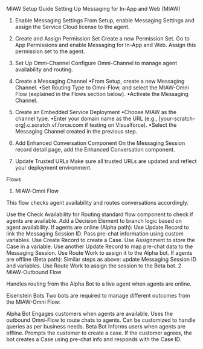 MIAW Setup Guide
Setting Up Messaging for In-App and Web (MIAW)

1. Enable Messaging Settings
From Setup, enable Messaging Settings and assign the Service Cloud license to the agent.

2. Create and Assign Permission Set
Create a new Permission Set.
Go to App Permissions and enable Messaging for In-App and Web.
Assign this permission set to the agent.

3. Set Up Omni-Channel
Configure Omni-Channel to manage agent availability and routing.

4. Create a Messaging Channel
•From Setup, create a new Messaging Channel.
•Set Routing Type to Omni-Flow, and select the MIAW-Omni Flow (explained in the Flows section below).
•Activate the Messaging Channel.

5. Create an Embedded Service Deployment
•Choose MIAW as the channel type.
•Enter your domain name as the URL (e.g., [your-scratch-org].c.scratch.vf.force.com if testing on Visualforce).
•Select the Messaging Channel created in the previous step.

6. Add Enhanced Conversation Component
On the Messaging Session record detail page, add the Enhanced Conversation component.

7. Update Trusted URLs
Make sure all trusted URLs are updated and reflect your deployment environment.

Flows
1. MIAW-Omni Flow

This flow checks agent availability and routes conversations accordingly.

Use the Check Availability for Routing standard flow component to check if agents are available.
Add a Decision Element to branch logic based on agent availability.
If agents are online (Alpha path):
Use Update Record to link the Messaging Session ID.
Pass pre-chat information using custom variables.
Use Create Record to create a Case.
Use Assignment to store the Case in a variable.
Use another Update Record to map pre-chat data to the Messaging Session.
Use Route Work to assign it to the Alpha bot.
If agents are offline (Beta path):
Similar steps as above: update Messaging Session ID and variables.
Use Route Work to assign the session to the Beta bot.
2. MIAW-Outbound Flow

Handles routing from the Alpha Bot to a live agent when agents are online.

Eisenstein Bots
Two bots are required to manage different outcomes from the MIAW-Omni Flow:

Alpha Bot
Engages customers when agents are available.
Uses the outbound Omni-Flow to route chats to agents.
Can be customized to handle queries as per business needs.
Beta Bot
Informs users when agents are offline.
Prompts the customer to create a case.
If the customer agrees, the bot creates a Case using pre-chat info and responds with the Case ID.
